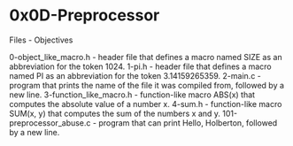 # 0x0D-Preprocessor

Files - Objectives

0-object_like_macro.h - header file that defines a macro named SIZE as an abbreviation for the token 1024.
1-pi.h - header file that defines a macro named PI as an abbreviation for the token 3.14159265359.
2-main.c - program that prints the name of the file it was compiled from, followed by a new line.
3-function_like_macro.h - function-like macro ABS(x) that computes the absolute value of a number x.
4-sum.h -  function-like macro SUM(x, y) that computes the sum of the numbers x and y.
101-preprocessor_abuse.c - program that can print Hello, Holberton, followed by a new line.
